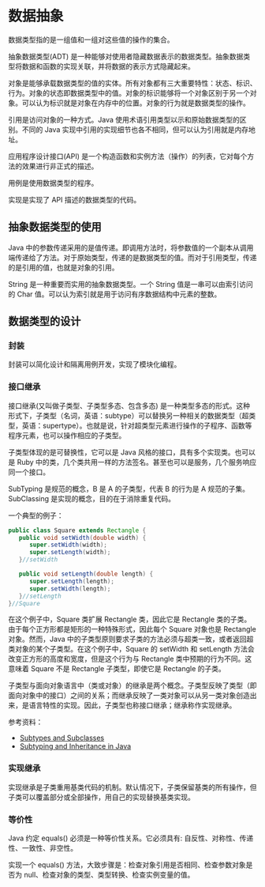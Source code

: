 # 数据抽象

数据类型指的是一组值和一组对这些值的操作的集合。

抽象数据类型(ADT) 是一种能够对使用者隐藏数据表示的数据类型。抽象数据类型将数据和函数的实现关联，并将数据的表示方式隐藏起来。

对象是能够承载数据类型的值的实体。所有对象都有三大重要特性：状态、标识、行为。对象的状态即数据类型中的值。对象的标识能够将一个对象区别于另一个对象。可以认为标识就是对象在内存中的位置。对象的行为就是数据类型的操作。

引用是访问对象的一种方式。Java 使用术语引用类型以示和原始数据类型的区别。不同的 Java 实现中引用的实现细节也各不相同，但可以认为引用就是内存地址。

应用程序设计接口(API) 是一个构造函数和实例方法（操作）的列表，它对每个方法的效果进行非正式的描述。

用例是使用数据类型的程序。

实现是实现了 API 描述的数据类型的代码。

## 抽象数据类型的使用

Java 中的参数传递采用的是值传递。即调用方法时，将参数值的一个副本从调用端传递给了方法。对于原始类型，传递的是数据类型的值。而对于引用类型，传递的是引用的值，也就是对象的引用。

String 是一种重要而实用的抽象数据类型。一个 String 值是一串可以由索引访问的 Char 值。可以认为索引就是用于访问有序数据结构中元素的整数。

## 数据类型的设计

### 封装

封装可以简化设计和隔离用例开发，实现了模块化编程。

### 接口继承

接口继承(又叫做子类型、子类型多态、包含多态) 是一种类型多态的形式。这种形式下，子类型（名词，英语：subtype）可以替换另一种相关的数据类型（超类型，英语：supertype）。也就是说，针对超类型元素进行操作的子程序、函数等程序元素，也可以操作相应的子类型。

子类型体现的是可替换性，它可以是 Java 风格的接口，具有多个实现类。也可以是 Ruby 中的类，几个类共用一样的方法签名。甚至也可以是服务，几个服务响应同一个接口。

SubTyping 是规范的概念，B 是 A 的子类型，代表 B 的行为是 A 规范的子集。SubClassing 是实现的概念，目的在于消除重复代码。

一个典型的例子：

```java
public class Square extends Rectangle {
   public void setWidth(double width) {
      super.setWidth(width);
      super.setLength(width);
   }//setWidth

   public void setLength(double length) {
      super.setLength(length);
      super.setWidth(length);
   }//setLength
}//Square
```

在这个例子中，Square 类扩展 Rectangle 类，因此它是 Rectangle 类的子类。由于每个正方形都是矩形的一种特殊形式，因此每个 Square 对象也是 Rectangle 对象。然而，Java 中的子类型原则要求子类的方法必须与超类一致，或者返回超类对象的某个子类型。在这个例子中，Square 的 setWidth 和 setLength 方法会改变正方形的高度和宽度，但是这个行为与 Rectangle 类中预期的行为不同。这意味着 Square 不是 Rectangle 子类型，即使它是 Rectangle 的子类。

子类型与面向对象语言中（类或对象）的继承是两个概念。子类型反映了类型（即面向对象中的接口）之间的关系；而继承反映了一类对象可以从另一类对象创造出来，是语言特性的实现。因此，子类型也称接口继承；继承称作实现继承。

参考资料：

- [Subtypes and Subclasses](https://courses.cs.washington.edu/courses/cse331/17wi/lec11/lec11-subtyping.pdf)
- [Subtyping and Inheritance in Java](https://www.cs.mcgill.ca/~cs202/2011-01/lectures/maja/subtyping-and-inheritance-in-java.pdf)

### 实现继承

实现继承是子类重用基类代码的机制。默认情况下，子类保留基类的所有操作，但子类可以覆盖部分或全部操作，用自己的实现替换基类实现。

### 等价性

Java 约定 equals() 必须是一种等价性关系。它必须具有: 自反性、对称性、传递性、一致性、非空性。

实现一个 equals() 方法，大致步骤是：检查对象引用是否相同、检查参数对象是否为 null、检查对象的类型、类型转换、检查实例变量的值。

